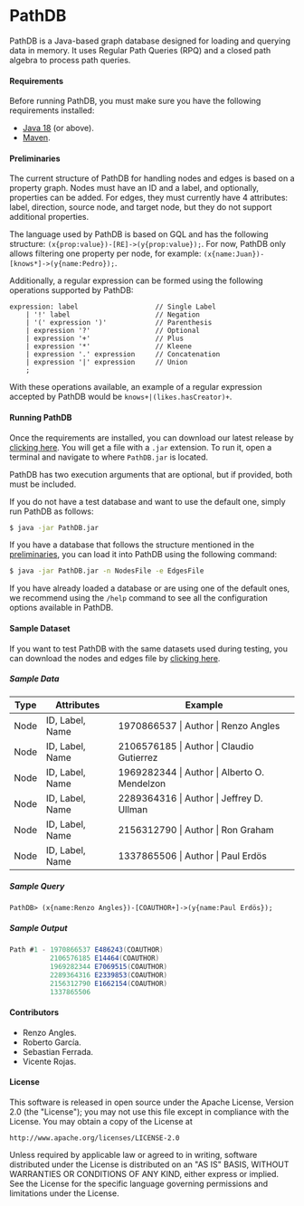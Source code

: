 # PathDB

PathDB is a Java-based graph database designed for loading and querying data in memory. It uses Regular Path Queries (RPQ) and a closed path algebra to process path queries.

#### Requirements

Before running PathDB, you must make sure you have the following requirements installed:
* [Java 18](https://www.oracle.com/java/technologies/javase/jdk18-archive-downloads.html) (or above).
* [Maven](https://maven.apache.org/download.cgi).

#### Preliminaries 

The current structure of PathDB for handling nodes and edges is based on a property graph. Nodes must have an ID and a label, and optionally, properties can be added. For edges, they must currently have 4 attributes: label, direction, source node, and target node, but they do not support additional properties.

The language used by PathDB is based on GQL and has the following structure: `(x{prop:value})-[RE]->(y{prop:value});`. For now, PathDB only allows filtering one property per node, for example: `(x{name:Juan})-[knows*]->(y{name:Pedro});`.

Additionally, a regular expression can be formed using the following operations supported by PathDB:

```ANTLR4
expression: label                   // Single Label
    | '!' label                     // Negation
    | '(' expression ')'            // Parenthesis
    | expression '?'                // Optional
    | expression '+'                // Plus
    | expression '*'                // Kleene
    | expression '.' expression     // Concatenation
    | expression '|' expression     // Union
    ;   
```

With these operations available, an example of a regular expression accepted by PathDB would be `knows+|(likes.hasCreator)+`.

#### Running PathDB

Once the requirements are installed, you can download our latest release by [clicking here](). You will get a file with a `.jar` extension. To run it, open a terminal and navigate to where `PathDB.jar` is located.

PathDB has two execution arguments that are optional, but if provided, both must be included.

If you do not have a test database and want to use the default one, simply run PathDB as follows:

```bash
$ java -jar PathDB.jar
```

If you have a database that follows the structure mentioned in the [preliminaries](#preliminaries), you can load it into PathDB using the following command:

```bash
$ java -jar PathDB.jar -n NodesFile -e EdgesFile
```

If you have already loaded a database or are using one of the default ones, we recommend using the `/help` command to see all the configuration options available in PathDB.

#### Sample Dataset

If you want to test PathDB with the same datasets used during testing, you can download the nodes and edges file by [clicking here](https://drive.google.com/file/d/1IR1kSo4gCvRAoaywpWMPweDd4AiUjObx/view?usp=sharing).

##### Sample Data

| Type  | Attributes                | Example                                  |
|-------|---------------------------|------------------------------------------|
| Node  | ID, Label, Name           | 1970866537 \\| Author \\| Renzo Angles         |
| Node  | ID, Label, Name           | 2106576185 \\| Author \\| Claudio Gutierrez   |
| Node  | ID, Label, Name           | 1969282344 \\| Author \\| Alberto O. Mendelzon   |
| Node  | ID, Label, Name           | 2289364316 \\| Author \\| Jeffrey D. Ullman   |
| Node  | ID, Label, Name           | 2156312790 \\| Author \\| Ron Graham   |
| Node  | ID, Label, Name           | 1337865506 \\| Author \\| Paul Erdös          |

##### Sample Query

`PathDB> (x{name:Renzo Angles})-[COAUTHOR+]->(y{name:Paul Erdös});`

##### Sample Output

```java
Path #1 - 1970866537 E486243(COAUTHOR)
          2106576185 E14464(COAUTHOR)
          1969282344 E7069515(COAUTHOR)
          2289364316 E2339853(COAUTHOR)
          2156312790 E1662154(COAUTHOR)
          1337865506
```

#### Contributors
* Renzo Angles.
* Roberto García.
* Sebastian Ferrada.
* Vicente Rojas.

#### License

 This software is released in open source under the Apache License, 
 Version 2.0 (the "License"); you may not use this file except in 
 compliance with the License. You may obtain a copy of the License at

    http://www.apache.org/licenses/LICENSE-2.0

 Unless required by applicable law or agreed to in writing, software
 distributed under the License is distributed on an "AS IS" BASIS,
 WITHOUT WARRANTIES OR CONDITIONS OF ANY KIND, either express or implied.
 See the License for the specific language governing permissions and
 limitations under the License.
